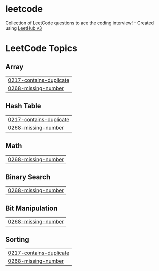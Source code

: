 # leetcode
Collection of LeetCode questions to ace the coding interview! - Created using [LeetHub v3](https://github.com/raphaelheinz/LeetHub-3.0)

<!---LeetCode Topics Start-->
# LeetCode Topics
## Array
|  |
| ------- |
| [0217-contains-duplicate](https://github.com/thomasnol/leetcode/tree/master/0217-contains-duplicate) |
| [0268-missing-number](https://github.com/thomasnol/leetcode/tree/master/0268-missing-number) |
## Hash Table
|  |
| ------- |
| [0217-contains-duplicate](https://github.com/thomasnol/leetcode/tree/master/0217-contains-duplicate) |
| [0268-missing-number](https://github.com/thomasnol/leetcode/tree/master/0268-missing-number) |
## Math
|  |
| ------- |
| [0268-missing-number](https://github.com/thomasnol/leetcode/tree/master/0268-missing-number) |
## Binary Search
|  |
| ------- |
| [0268-missing-number](https://github.com/thomasnol/leetcode/tree/master/0268-missing-number) |
## Bit Manipulation
|  |
| ------- |
| [0268-missing-number](https://github.com/thomasnol/leetcode/tree/master/0268-missing-number) |
## Sorting
|  |
| ------- |
| [0217-contains-duplicate](https://github.com/thomasnol/leetcode/tree/master/0217-contains-duplicate) |
| [0268-missing-number](https://github.com/thomasnol/leetcode/tree/master/0268-missing-number) |
<!---LeetCode Topics End-->